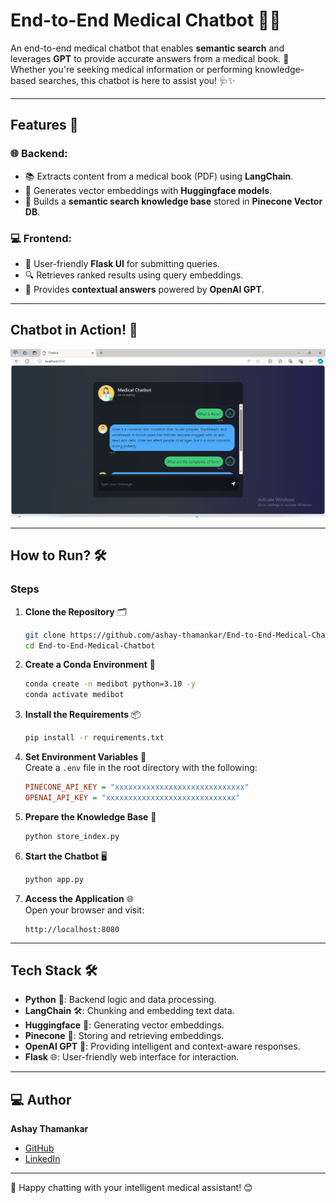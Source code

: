 # End-to-End Medical Chatbot 🤖💊

An end-to-end medical chatbot that enables **semantic search** and leverages **GPT** to provide accurate answers from a medical book. 🌟 Whether you're seeking medical information or performing knowledge-based searches, this chatbot is here to assist you! 🩺✨

---

## Features 🚀

### 🌐 Backend:
- 📚 Extracts content from a medical book (PDF) using **LangChain**.
- 🧠 Generates vector embeddings with **Huggingface models**.
- 📂 Builds a **semantic search knowledge base** stored in **Pinecone Vector DB**.

### 💻 Frontend:
- 🎨 User-friendly **Flask UI** for submitting queries.
- 🔍 Retrieves ranked results using query embeddings.
- 🧾 Provides **contextual answers** powered by **OpenAI GPT**.

---

## Chatbot in Action! 🎉  
![Chatbot Screenshot](https://github.com/ashay-thamankar/End-to-End-Medical-Chatbot/blob/main/media/Medical%20ChatBot%20Screenshot.png)

---

## How to Run? 🛠️  

### Steps  

1. **Clone the Repository** 🗂️  
   ```bash
   git clone https://github.com/ashay-thamankar/End-to-End-Medical-Chatbot.git
   cd End-to-End-Medical-Chatbot
   ```

2. **Create a Conda Environment** 🐍  
   ```bash
   conda create -n medibot python=3.10 -y
   conda activate medibot
   ```

3. **Install the Requirements** 📦  
   ```bash
   pip install -r requirements.txt
   ```

4. **Set Environment Variables** 🔑  
   Create a `.env` file in the root directory with the following:  
   ```ini
   PINECONE_API_KEY = "xxxxxxxxxxxxxxxxxxxxxxxxxxxxx"
   OPENAI_API_KEY = "xxxxxxxxxxxxxxxxxxxxxxxxxxxxx"
   ```

5. **Prepare the Knowledge Base** 🧩  
   ```bash
   python store_index.py
   ```

6. **Start the Chatbot** 🖥️  
   ```bash
   python app.py
   ```

7. **Access the Application** 🌐  
   Open your browser and visit:  
   ```plaintext
   http://localhost:8080
   ```

---

## Tech Stack 🛠️  
- **Python** 🐍: Backend logic and data processing.  
- **LangChain** 🛠️: Chunking and embedding text data.  
- **Huggingface** 🤗: Generating vector embeddings.  
- **Pinecone** 🌲: Storing and retrieving embeddings.  
- **OpenAI GPT** 🧠: Providing intelligent and context-aware responses.  
- **Flask** 🌐: User-friendly web interface for interaction.  

---

## 💻 Author  
**Ashay Thamankar**  
- [GitHub](https://github.com/ashay-thamankar)  
- [LinkedIn](https://www.linkedin.com/in/ashay-thamankar)  

---

🎉 Happy chatting with your intelligent medical assistant! 😊
